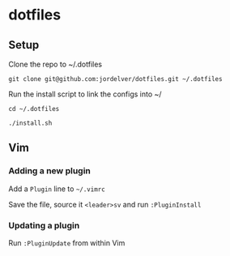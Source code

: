 # dotfiles

## Setup

Clone the repo to ~/.dotfiles

    git clone git@github.com:jordelver/dotfiles.git ~/.dotfiles

Run the install script to link the configs into ~/

    cd ~/.dotfiles

    ./install.sh

## Vim

### Adding a new plugin

Add a `Plugin` line to `~/.vimrc`

Save the file, source it `<leader>sv` and run `:PluginInstall`

### Updating a plugin

Run `:PluginUpdate` from within Vim


